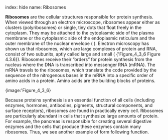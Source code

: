 index: hide
name: Ribosomes

 **Ribosomes** are the cellular structures responsible for protein synthesis. When viewed through an electron microscope, ribosomes appear either as clusters (polyribosomes) or single, tiny dots that float freely in the cytoplasm. They may be attached to the cytoplasmic side of the plasma membrane or the cytoplasmic side of the endoplasmic reticulum and the outer membrane of the nuclear envelope ( ).
Electron microscopy has shown us that ribosomes, which are large complexes of protein and RNA, consist of two subunits, aptly called large and small ( {'Figure_4_3_6 Figure 4.3.6}). Ribosomes receive their “orders” for protein synthesis from the nucleus where the DNA is transcribed into messenger RNA (mRNA). The mRNA travels to the ribosomes, which translate the code provided by the sequence of the nitrogenous bases in the mRNA into a specific order of amino acids in a protein. Amino acids are the building blocks of proteins.


{image:'Figure_4_3_6}
        

Because proteins synthesis is an essential function of all cells (including enzymes, hormones, antibodies, pigments, structural components, and surface receptors), ribosomes are found in practically every cell. Ribosomes are particularly abundant in cells that synthesize large amounts of protein. For example, the pancreas is responsible for creating several digestive enzymes and the cells that produce these enzymes contain many ribosomes. Thus, we see another example of form following function.

